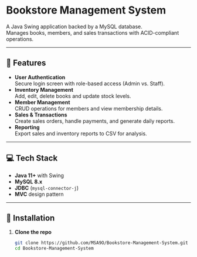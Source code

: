 # Bookstore Management System

A Java Swing application backed by a MySQL database.  
Manages books, members, and sales transactions with ACID-compliant operations.

---

## 🚀 Features

- **User Authentication**  
  Secure login screen with role-based access (Admin vs. Staff).  
- **Inventory Management**  
  Add, edit, delete books and update stock levels.  
- **Member Management**  
  CRUD operations for members and view membership details.  
- **Sales & Transactions**  
  Create sales orders, handle payments, and generate daily reports.  
- **Reporting**  
  Export sales and inventory reports to CSV for analysis.

---

## 💻 Tech Stack

- **Java 11+** with Swing  
- **MySQL 8.x**  
- **JDBC** (`mysql-connector-j`)  
- **MVC** design pattern

---

## 🔧 Installation

1. **Clone the repo**  
   ```bash
   git clone https://github.com/MSA9O/Bookstore-Management-System.git
   cd Bookstore-Management-System
